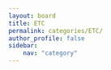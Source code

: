 ```yaml
---
layout: board
title: ETC
permalink: categories/ETC/
author_profile: false
sidebar:
    nav: "category"
---
```

